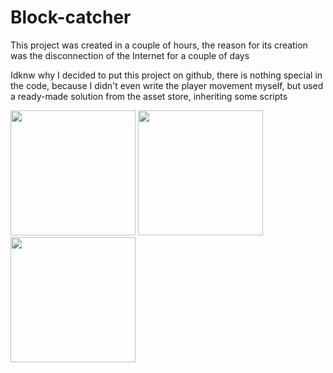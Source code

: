 # Block-catcher

This project was created in a couple of hours, 
the reason for its creation was the disconnection of the Internet for a couple of days

Idknw why I decided to put this project on github, there is nothing 
special in the code, because I didn't even write the player movement myself, 
but used a ready-made solution from the asset store, inheriting some scripts


<div>
   <img src="https://sun6-20.userapi.com/s/v1/if2/Z7QjOQQ131HWCUPX-8Ok7xktC-L1vI5ZdmQdeeNrvdwOcW7drjTnWuB16Y5nsgCoUQsflVGZYwZB_TcpvqOXySM7.jpg?size=540x1080&quality=95&type=album" width="200"/>
   <img src="https://sun9-12.userapi.com/s/v1/if2/BMqvIKDcgwRVgv_L7WQ8l-xpdaCktK9LJgoGgxRqNWuzH9lnKq3szQGF1J8FMY_TuEZLyFU7ynuNA52yih9Hcpw7.jpg?size=540x1080&quality=95&type=album" width="200"/>
   <img src="https://sun9-25.userapi.com/s/v1/if2/-ny1GSr14C7h_Ptxie-Y1rydcN84KPap7Pj-x7NmWbgALjHBAhUKXekP-6CtGRfszsVI2-PeV4O1WJm98X2-EMqq.jpg?size=540x1080&quality=95&type=album" width="200"/>
</div>

